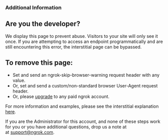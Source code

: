 ### Additional Information

## Are you the developer?

We display this page to prevent abuse. Visitors to your site will only see it once.
If you are attempting to access an endpoint programmatically and are still encountering this error, the interstitial page can be bypassed.

## To remove this page:

- Set and send an ngrok-skip-browser-warning request header with any value.
- Or, set and send a custom/non-standard browser User-Agent request header.
- Or, please [upgrade](https://dashboard.ngrok.com/billing) to any paid ngrok account.

For more information and examples, please see the interstitial explanation [here](https://ngrok.com/docs/guides/limits/#why-is-there-an-interstitial-in-front-of-my-html-content).

If you are the Administrator for this account, and none of these steps work for you or you have additional questions, drop us a note at at [support@ngrok.com](mailto:support@ngrok.com?subject=Help%20with%20ngrok%203200%20error).
